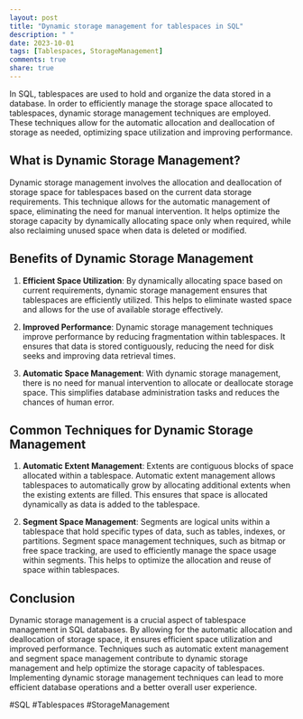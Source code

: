 ```yaml
---
layout: post
title: "Dynamic storage management for tablespaces in SQL"
description: " "
date: 2023-10-01
tags: [Tablespaces, StorageManagement]
comments: true
share: true
---
```


In SQL, tablespaces are used to hold and organize the data stored in a database. In order to efficiently manage the storage space allocated to tablespaces, dynamic storage management techniques are employed. These techniques allow for the automatic allocation and deallocation of storage as needed, optimizing space utilization and improving performance.

## What is Dynamic Storage Management?

Dynamic storage management involves the allocation and deallocation of storage space for tablespaces based on the current data storage requirements. This technique allows for the automatic management of space, eliminating the need for manual intervention. It helps optimize the storage capacity by dynamically allocating space only when required, while also reclaiming unused space when data is deleted or modified.

## Benefits of Dynamic Storage Management

1. **Efficient Space Utilization**: By dynamically allocating space based on current requirements, dynamic storage management ensures that tablespaces are efficiently utilized. This helps to eliminate wasted space and allows for the use of available storage effectively.

2. **Improved Performance**: Dynamic storage management techniques improve performance by reducing fragmentation within tablespaces. It ensures that data is stored contiguously, reducing the need for disk seeks and improving data retrieval times.

3. **Automatic Space Management**: With dynamic storage management, there is no need for manual intervention to allocate or deallocate storage space. This simplifies database administration tasks and reduces the chances of human error.

## Common Techniques for Dynamic Storage Management

1. **Automatic Extent Management**: Extents are contiguous blocks of space allocated within a tablespace. Automatic extent management allows tablespaces to automatically grow by allocating additional extents when the existing extents are filled. This ensures that space is allocated dynamically as data is added to the tablespace.

2. **Segment Space Management**: Segments are logical units within a tablespace that hold specific types of data, such as tables, indexes, or partitions. Segment space management techniques, such as bitmap or free space tracking, are used to efficiently manage the space usage within segments. This helps to optimize the allocation and reuse of space within tablespaces.

## Conclusion

Dynamic storage management is a crucial aspect of tablespace management in SQL databases. By allowing for the automatic allocation and deallocation of storage space, it ensures efficient space utilization and improved performance. Techniques such as automatic extent management and segment space management contribute to dynamic storage management and help optimize the storage capacity of tablespaces. Implementing dynamic storage management techniques can lead to more efficient database operations and a better overall user experience.

#SQL #Tablespaces #StorageManagement